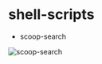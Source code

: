 # shell-scripts
- scoop-search

![scoop-search](https://raw.githubusercontent.com/akirco/shell-scripts/master/scoop-search.gif)
